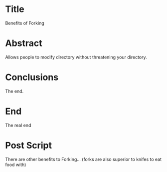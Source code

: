 # Title
Benefits of Forking

# Abstract
Allows people to modify directory without threatening your directory.

# Conclusions
The end.

# End
The real end

# Post Script
There are other benefits to Forking...
(forks are also superior to knifes to eat food with)
